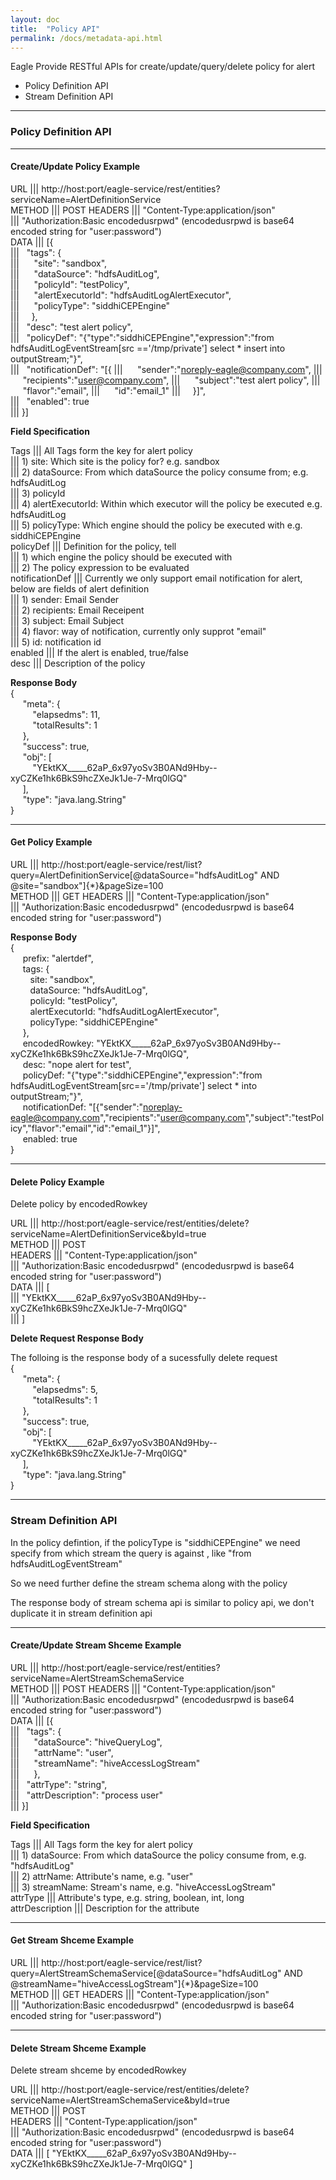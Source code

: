 ```yaml
---
layout: doc
title:  "Policy API"
permalink: /docs/metadata-api.html
---
```


Eagle Provide RESTful APIs for create/update/query/delete policy for alert

* Policy Definition API  
* Stream Definition API  

------  

### Policy Definition API  

------  

#### **Create/Update Policy Example**      

URL               |||    http://host:port/eagle-service/rest/entities?serviceName=AlertDefinitionService   
METHOD            |||    POST
HEADERS           |||    "Content-Type:application/json"   
                  |||    "Authorization:Basic encodedusrpwd"  (encodedusrpwd is base64 encoded string for "user:password")  
DATA              |||    [{  
                  |||    &nbsp;&nbsp;"tags": {  
                  |||    &nbsp;&nbsp;&nbsp;&nbsp; "site": "sandbox",  
                  |||    &nbsp;&nbsp;&nbsp;&nbsp; "dataSource": "hdfsAuditLog",  
                  |||    &nbsp;&nbsp;&nbsp;&nbsp; "policyId": "testPolicy",  
                  |||    &nbsp;&nbsp;&nbsp;&nbsp; "alertExecutorId": "hdfsAuditLogAlertExecutor",  
                  |||    &nbsp;&nbsp;&nbsp;&nbsp; "policyType": "siddhiCEPEngine"  
                  |||    &nbsp;&nbsp;&nbsp;&nbsp;},  
                  |||    &nbsp;&nbsp;"desc": "test alert policy",  
                  |||    &nbsp;&nbsp;"policyDef": "{\"type\":\"siddhiCEPEngine\",\"expression\":\"from hdfsAuditLogEventStream[src =='/tmp/private'] select * insert into outputStream;\"}",  
                  |||    &nbsp;&nbsp;"notificationDef": "[{
                  |||    &nbsp;&nbsp;&nbsp;&nbsp; "sender":"noreply-eagle@company.com",
                  |||    &nbsp;&nbsp;&nbsp;&nbsp; "recipients":"user@company.com",
                  |||    &nbsp;&nbsp;&nbsp;&nbsp; "subject":"test alert policy",
                  |||    &nbsp;&nbsp;&nbsp;&nbsp; "flavor":"email",
                  |||    &nbsp;&nbsp;&nbsp;&nbsp; "id":"email_1"
                  |||    &nbsp;&nbsp;&nbsp;&nbsp;}]",  
                  |||    &nbsp;&nbsp;"enabled": true  
                  |||    }]  

**Field Specification**  

Tags             |||    All Tags form the key for alert policy  
                 |||    1) site: Which site is the policy for? e.g. sandbox  
                 |||    2) dataSource: From which dataSource the policy consume from; e.g. hdfsAuditLog  
                 |||    3) policyId  
                 |||    4) alertExecutorId: Within which executor will the policy be executed e.g. hdfsAuditLog  
                 |||    5) policyType: Which engine should the policy be executed with e.g. siddhiCEPEngine  
policyDef        |||    Definition for the policy, tell  
                 |||    1) which engine the policy should be executed with  
                 |||    2) The policy expression to be evaluated  
notificationDef  |||    Currently we only support email notification for alert, below are fields of alert definition  
                 |||    1) sender: Email Sender  
                 |||    2) recipients: Email Receipent  
                 |||    3) subject: Email Subject  
                 |||    4) flavor: way of notification, currently only supprot "email"  
                 |||    5) id: notification id  
enabled          |||    If the alert is enabled, true/false  
desc             |||    Description of the policy  
  
**Response Body**  
{  
&nbsp;&nbsp;&nbsp;&nbsp;&nbsp;"meta": {  
&nbsp;&nbsp;&nbsp;&nbsp;&nbsp;&nbsp;&nbsp;&nbsp;     "elapsedms": 11,  
&nbsp;&nbsp;&nbsp;&nbsp;&nbsp;&nbsp;&nbsp;&nbsp;     "totalResults": 1  
&nbsp;&nbsp;&nbsp;&nbsp;&nbsp;},  
&nbsp;&nbsp;&nbsp;&nbsp;&nbsp;"success": true,  
&nbsp;&nbsp;&nbsp;&nbsp;&nbsp;"obj": [  
&nbsp;&nbsp;&nbsp;&nbsp;&nbsp;&nbsp;&nbsp;&nbsp;     "YEktKX_____62aP_6x97yoSv3B0ANd9Hby--xyCZKe1hk6BkS9hcZXeJk1Je-7-Mrq0lGQ"  
&nbsp;&nbsp;&nbsp;&nbsp;&nbsp;],  
&nbsp;&nbsp;&nbsp;&nbsp;&nbsp;"type": "java.lang.String"  
}  

------ 

#### **Get Policy Example**  

URL               |||    http://host:port/eagle-service/rest/list?query=AlertDefinitionService[@dataSource="hdfsAuditLog" AND @site="sandbox"]{*}&pageSize=100  
METHOD            |||    GET
HEADERS           |||    "Content-Type:application/json"   
                  |||    "Authorization:Basic encodedusrpwd"  (encodedusrpwd is base64 encoded string for "user:password")  

**Response Body**   
{  
&nbsp;&nbsp;&nbsp;&nbsp;&nbsp;prefix: "alertdef",  
&nbsp;&nbsp;&nbsp;&nbsp;&nbsp;tags: {  
&nbsp;&nbsp;&nbsp;&nbsp;&nbsp;&nbsp;&nbsp;&nbsp;site: "sandbox",  
&nbsp;&nbsp;&nbsp;&nbsp;&nbsp;&nbsp;&nbsp;&nbsp;dataSource: "hdfsAuditLog",  
&nbsp;&nbsp;&nbsp;&nbsp;&nbsp;&nbsp;&nbsp;&nbsp;policyId: "testPolicy",  
&nbsp;&nbsp;&nbsp;&nbsp;&nbsp;&nbsp;&nbsp;&nbsp;alertExecutorId: "hdfsAuditLogAlertExecutor",  
&nbsp;&nbsp;&nbsp;&nbsp;&nbsp;&nbsp;&nbsp;&nbsp;policyType: "siddhiCEPEngine"  
&nbsp;&nbsp;&nbsp;&nbsp;&nbsp;},  
&nbsp;&nbsp;&nbsp;&nbsp;&nbsp;encodedRowkey: "YEktKX_____62aP_6x97yoSv3B0ANd9Hby--xyCZKe1hk6BkS9hcZXeJk1Je-7-Mrq0lGQ",  
&nbsp;&nbsp;&nbsp;&nbsp;&nbsp;desc: "nope alert for test",  
&nbsp;&nbsp;&nbsp;&nbsp;&nbsp;policyDef: "{"type":"siddhiCEPEngine","expression":"from hdfsAuditLogEventStream[src=='/tmp/private'] select * into outputStream;"}",  
&nbsp;&nbsp;&nbsp;&nbsp;&nbsp;notificationDef: "[{"sender":"noreplay-eagle@company.com","recipients":"user@company.com","subject":"testPolicy","flavor":"email","id":"email_1"}]",  
&nbsp;&nbsp;&nbsp;&nbsp;&nbsp;enabled: true  
}  

------  

#### **Delete Policy Example**    

Delete policy by encodedRowkey

URL               |||    http://host:port/eagle-service/rest/entities/delete?serviceName=AlertDefinitionService&byId=true  
METHOD            |||    POST  
HEADERS           |||    "Content-Type:application/json"  
                  |||    "Authorization:Basic encodedusrpwd"  (encodedusrpwd is base64 encoded string for "user:password")  
DATA              |||    [  
                  |||       "YEktKX_____62aP_6x97yoSv3B0ANd9Hby--xyCZKe1hk6BkS9hcZXeJk1Je-7-Mrq0lGQ"  
                  |||    ]  

**Delete Request Response Body**  

The folloing is the response body of a sucessfully delete request  
{  
&nbsp;&nbsp;&nbsp;&nbsp;&nbsp;"meta": {  
&nbsp;&nbsp;&nbsp;&nbsp;&nbsp;&nbsp;&nbsp;&nbsp;     "elapsedms": 5,  
&nbsp;&nbsp;&nbsp;&nbsp;&nbsp;&nbsp;&nbsp;&nbsp;     "totalResults": 1  
&nbsp;&nbsp;&nbsp;&nbsp;&nbsp;},  
&nbsp;&nbsp;&nbsp;&nbsp;&nbsp;"success": true,  
&nbsp;&nbsp;&nbsp;&nbsp;&nbsp;"obj": [  
&nbsp;&nbsp;&nbsp;&nbsp;&nbsp;&nbsp;&nbsp;&nbsp;     "YEktKX_____62aP_6x97yoSv3B0ANd9Hby--xyCZKe1hk6BkS9hcZXeJk1Je-7-Mrq0lGQ"  
&nbsp;&nbsp;&nbsp;&nbsp;&nbsp;],  
&nbsp;&nbsp;&nbsp;&nbsp;&nbsp;"type": "java.lang.String"  
}  

-----

### Stream Definition API  

In the policy defintion, if the policyType is "siddhiCEPEngine" we need specify from which stream the query is against , like "from hdfsAuditLogEventStream"   

So we need further define the stream schema along with the policy

The response body of stream schema api is similar to policy api, we don't duplicate it in stream definition api  

------  

#### **Create/Update Stream Shceme Example**   

URL               |||    http://host:port/eagle-service/rest/entities?serviceName=AlertStreamSchemaService   
METHOD            |||    POST
HEADERS           |||    "Content-Type:application/json"   
                  |||    "Authorization:Basic encodedusrpwd"  (encodedusrpwd is base64 encoded string for "user:password")  
DATA              |||    [{  
                  |||    &nbsp;&nbsp;"tags": {  
                  |||    &nbsp;&nbsp;&nbsp;&nbsp; "dataSource": "hiveQueryLog",  
                  |||    &nbsp;&nbsp;&nbsp;&nbsp; "attrName": "user",  
                  |||    &nbsp;&nbsp;&nbsp;&nbsp; "streamName": "hiveAccessLogStream"  
                  |||    &nbsp;&nbsp;&nbsp;&nbsp; },  
                  |||    &nbsp;&nbsp;"attrType": "string",  
                  |||    &nbsp;&nbsp;"attrDescription": "process user"  
                  |||    }]                  

**Field Specification**  

Tags             |||    All Tags form the key for alert policy  
                 |||    1) dataSource: From which dataSource the policy consume from, e.g. "hdfsAuditLog"  
                 |||    2) attrName: Attribute's name, e.g. "user"  
                 |||    3) streamName: Stream's name, e.g.  "hiveAccessLogStream"  
attrType         |||    Attribute's type, e.g. string, boolean, int, long  
attrDescription  |||    Description for the attribute
  
------  

#### **Get Stream Shceme Example**  

URL               |||    http://host:port/eagle-service/rest/list?query=AlertStreamSchemaService[@dataSource="hdfsAuditLog" AND @streamName="hiveAccessLogStream"]{*}&pageSize=100  
METHOD            |||    GET
HEADERS           |||    "Content-Type:application/json"   
                  |||    "Authorization:Basic encodedusrpwd"  (encodedusrpwd is base64 encoded string for "user:password")  

------  
   
#### **Delete Stream Shceme Example**    

Delete stream shceme by encodedRowkey

URL               |||    http://host:port/eagle-service/rest/entities/delete?serviceName=AlertStreamSchemaService&byId=true  
METHOD            |||    POST  
HEADERS           |||    "Content-Type:application/json"  
                  |||    "Authorization:Basic encodedusrpwd"  (encodedusrpwd is base64 encoded string for "user:password")  
DATA              |||    [ "YEktKX_____62aP_6x97yoSv3B0ANd9Hby--xyCZKe1hk6BkS9hcZXeJk1Je-7-Mrq0lGQ" ]    
